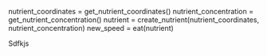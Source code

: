 nutrient_coordinates = get_nutrient_coordinates()
nutrient_concentration = get_nutrient_concentration()
nutrient = create_nutrient(nutrient_coordinates, nutrient_concentration)
new_speed = eat(nutrient)


Sdfkjs